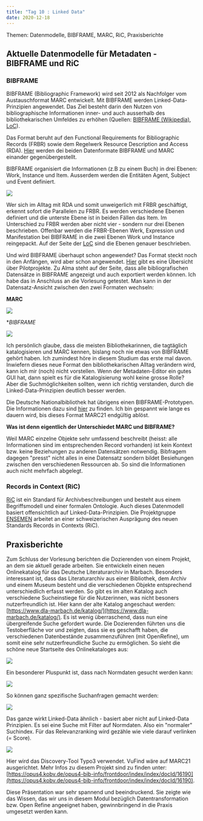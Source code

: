 ```yaml
---
title: "Tag 10 : Linked Data"
date: 2020-12-18
---
```


Themen: Datenmodelle, BIBFRAME, MARC, RiC, Praxisberichte



## Aktuelle Datenmodelle für Metadaten - BIBFRAME und RiC

### BIBFRAME
BIBFRAME (Bibliographic Framework) wird seit 2012 als Nachfolger vom Austauschformat MARC entwickelt. Mit BIBFRAME werden Linked-Data-Prinzipien angewendet. Das Ziel besteht darin den Nutzen von bibliographische Informationen inner- und auch ausserhalb des bibliothekarischen Umfeldes zu erhöhen (Quellen: [BIBFRAME (Wikipedia)](https://de.wikipedia.org/wiki/BIBFRAME), [LoC](https://www.loc.gov/bibframe/docs/bibframe2-model.html)).

Das Format beruht auf den Functional Requirements for Bibliographic Records (FRBR) sowie dem Regelwerk Resource Description and Access (RDA).
[Hier](https://id.loc.gov/tools/bibframe/comparebf-lccn/2018958785.xml) werden dei beiden Datenformate BIBFRAME und MARC einander gegenübergestellt.

BIBFRAME organisiert die Informationen (z.B zu einem Buch) in drei Ebenen: Work, Instance und Item. Ausserdem werden die Entitäten  Agent, Subject und Event definiert.

![]({{site.baseurl}}/images/bf2-model.jpg)

Wer sich im Alltag mit RDA und somit unweigerlich mit FRBR geschäftigt, erkennt sofort die Parallelen zu FRBR. Es werden verschiedene Ebenen definiert und die unterste Ebene ist in beiden Fällen das Item. Im Unterschied zu FRBR werden aber  nicht vier - sondern nur drei Ebenen beschrieben. Offenbar werden die FRBR-Ebenen Werk, Expression und Manifestation bei BIBFRAME in die zwei Ebenen Work und Instance reingepackt. Auf der Seite der [LoC](https://www.loc.gov/bibframe/docs/bibframe2-model.html) sind die Ebenen genauer beschrieben. 

Und wird BIBFRAME überhaupt schon angewendet?
Das Format steckt noch in den Anfängen, wird aber schon angewendet. [Hier](https://www.loc.gov/bibframe/implementation/register.html) gibt es eine Übersicht über Pilotprojekte. Zu Alma steht auf der Seite, dass alle bibliografischen Datensätze in BIBFRAME angezeigt und auch exportiert werden können. Ich habe das in Anschluss an die Vorlesung getestet. Man kann in der Datensatz-Ansicht zwischen den zwei Formaten wechseln:

**MARC**

![]({{site.baseurl}}/images/tag10_marc.png)

**BIBFRAME*

![]({{site.baseurl}}/images/tag10_bibframe.png)

Ich persönlich glaube, dass die meisten Bibliothekarinnen, die tagtäglich katalogisieren und MARC kennen, bislang noch nie etwas von BIBFRAME gehört haben. Ich zumindest höre in diesem Studium das erste mal davon. Inwiefern dieses neue Format den bibliothekarischen Alltag verändern wird, kann ich mir (noch) nicht vorstellen. Wenn der Metadaten-Editor ein gutes GUI hat, dann spielt es für die Katalogisierung wohl keine grosse Rolle? Aber die Suchmöglichkeiten sollten, wenn ich richtig verstanden, durch die Linked-Data-Prinzipien deutlich besser werden.

Die Deutsche Nationalbibliothek hat übrigens einen BIBFRAME-Prototypen. Die Informationen dazu sind [hier](https://lists.dnb.de/pipermail/dini-ag-kim-bestandsdaten/2020-February/000173.html) zu finden. Ich bin gespannt wie lange es dauern wird, bis dieses Format MARC21 endgültig ablöst.

**Was ist denn eigentlich der Unterschiedet MARC und BIBFRAME?**

Weil MARC einzelne Objekte sehr umfassend beschreibt (heisst: alle Informationen sind im entsprechenden Record vorhanden) ist kein Kontext bzw. keine Beziehungen zu anderen Datensätzen notwendig. Bibfragem dagegen "presst" nicht alles in eine Datensatz sondern bildet Besiehungen zwischen den verschiedenen Ressourcen ab. So sind die Informationen auch nicht  mehrfach abgelegt. 

### Records in Context (RiC)
[RiC](https://www.ica.org/en/records-contexts-german) ist ein Standard für Archivbeschreibungen und besteht aus einem Begriffsmodell und einer formalen Ontologie. Auch dieses Datenmodell basiert offensichtlich auf Linked-Data-Prinzipien. Die Projektgruppe [ENSEMEN](https://vsa-aas.ch/arbeitsgruppen/projektgruppe-ensemen/) arbeitet an einer schweizerischen Ausprägung des neuen Standards Records in Contexts (RiC).

## Praxisberichte
Zum Schluss der Vorlesung berichten die Dozierenden von einem Projekt, an dem sie aktuell gerade arbeiten. Sie entwickeln einen neuen Onlinekatalog für das Deutsche Literaturarchiv in Marbach. Besonders interessant ist, dass das Literaturarchiv aus einer Bibliothek, dem Archiv und einem Museum besteht und die verschiedenen Objekte entsprechend unterschiedlich erfasst werden. So gibt es im alten Katalog auch verschiedene Sucheinstiege für die Nutzerinnen, was nicht besoners nutzerfreundlich ist. Hier kann der alte Katalog angeschaut werden: [https://www.dla-marbach.de/katalog/](https://www.dla-marbach.de/katalog/). Es ist wenig überraschend, dass nun eine übergreifende Suche gefordert wurde. 
Die Dozierenden führten uns die Testoberfläche vor und zeigten, dass sie es geschafft haben, die verschiedenen Datenbestände zusammenzuführen (mit OpenRefine), um somit eine sehr nutzerfreundliche Suche zu ermöglichen. So sieht die schöne neue Startseite des Onlinekataloges aus:

![]({{site.baseurl}}/images/marbach1.png)

Ein besonderer Pluspunkt ist, dass nach Normdaten gesucht werden kann:

![]({{site.baseurl}}/images/marbach2.png)

So können ganz spezifische Suchanfragen gemacht werden:

![]({{site.baseurl}}/images/marbach3.png)

Das ganze wirkt Linked-Data ähnlich - basiert aber nicht auf Linked-Data Prinzipien. Es sei eine Suche mit Filter auf Normdaten. Also ein "normaler" Suchindex. Für das Relevanzranking wird gezähle wie viele darauf verlinken (= Score).

![]({{site.baseurl}}/images/marbach4.png)

Hier wird das Discovery-Tool Typo3 verwendet.  VuFind wäre auf MARC21 ausgerichtet.
Mehr Infos zu diesem Projekt sind zu finden unter: [https://opus4.kobv.de/opus4-bib-info/frontdoor/index/index/docId/16190](https://opus4.kobv.de/opus4-bib-info/frontdoor/index/index/docId/16190).

Diese Präsentation war sehr spannend und beeindruckend. Sie zeigte wie das Wissen, das wir uns in diesem Modul bezüglich Datentransformation bzw. Open Refine angeeignet haben, gewinnbringend in die Praxis umgesetzt werden kann.
